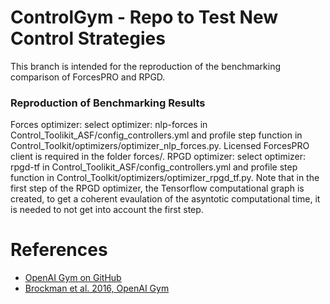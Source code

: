 # ControlGym - Repo to Test New Control Strategies

This branch is intended for the reproduction of the benchmarking comparison of ForcesPRO and RPGD.

### Reproduction of Benchmarking Results
Forces optimizer: select optimizer: nlp-forces in Control_Toolikit_ASF/config_controllers.yml and profile step function in Control_Toolkit/optimizers/optimizer_nlp_forces.py. Licensed ForcesPRO client is required in the folder forces/.
RPGD optimizer: select optimizer: rpgd-tf in Control_Toolikit_ASF/config_controllers.yml and profile step function in Control_Toolkit/optimizers/optimizer_rpgd_tf.py. Note that in the first step of the RPGD optimizer, the Tensorflow computational graph is created, to get a coherent evaulation of the asyntotic computational time, it is needed to not get into account the first step.

# References
* [OpenAI Gym on GitHub](https://github.com/openai/gym)
* [Brockman et al. 2016, OpenAI Gym](https://arxiv.org/abs/1606.01540)
